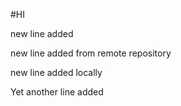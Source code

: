 #HI

new line added

new line added from remote repository


new line added locally

Yet another line added

